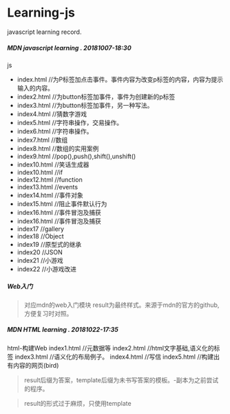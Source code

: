 # Learning-js
javascript learning record.

##### MDN javascript learning . 20181007-18:30
js 
- index.html //为P标签加点击事件。事件内容为改变p标签的内容，内容为提示输入的内容。
- index2.html //为button标签加事件，事件为创建新的p标签
- index3.html //为button标签加事件，另一种写法。
- index4.html //猜数字游戏
- index5.html //字符串操作，交易操作。
- index6.html //字符串操作。
- index7.html //数组
- index8.html //数组的实用案例
- index9.html //pop(),push(),shift(),unshift()
- index10.html //笑话生成器
- index10.html //if
- index12.html //function
- index13.html //events
- index14.html //事件对象
- index15.html //阻止事件默认行为
- index16.html //事件冒泡及捕获
- index16.html //事件冒泡及捕获
- index17 //gallery
- index18 //Object
- index19 //原型式的继承
- index20 //JSON
- index21 //小游戏
- index22 //小游戏改进

##### Web入门
> 对应mdn的web入门模块
> result为最终样式。来源于mdn的官方的github,方便复习时对照。

##### MDN HTML learning . 20181022-17:35
html-构建Web
index1.html //元数据等
index2.html //html文字基础,语义化的标签
index3.html //语义化的布局例子。
index4.html //写信
index5.html //构建出有内容的网页(bird)

> result后缀为答案，template后缀为未书写答案的模板。-副本为之前尝试的程序。

> result的形式过于麻烦，只使用template
